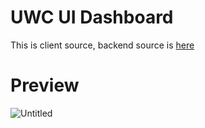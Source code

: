 # UWC UI Dashboard
  This is client source, backend source is [here](https://github.com/duyvt6663/Urban-Waste-Management-System)<br>
 
# Preview
![Untitled](https://user-images.githubusercontent.com/57821952/231949532-508d8df4-454a-4de7-9e2b-503dc3b4366f.png)
